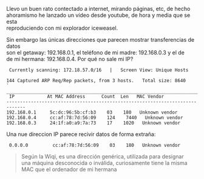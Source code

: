 Llevo un buen rato contectado a internet, mirando páginas, etc, de hecho  
ahoramismo he lanzado un vídeo desde youtube, de hora y media que se esta  
reproduciendo con mi explorador iceweasel.  

Sin embargo las únicas direcciones que parecen mostrar transferencias de datos  
son el getaway: 192.168.0.1, el teléfono de mi madre: 192.168.0.3 y el de   
de mi hermana: 192.168.0.4. Por qué no sale mi IP?  

  ~~~  
   Currently scanning: 172.18.57.0/16   |   Screen View: Unique Hosts

 144 Captured ARP Req/Rep packets, from 3 hosts.   Total size: 8640
` _____________________________________________________________________________`
   IP            At MAC Address      Count  Len   MAC Vendor
 -----------------------------------------------------------------------------
 192.168.0.1     5c:dc:96:5b:cf:b3    03    180   Unknown vendor
 192.168.0.4     cc:af:78:7d:56:09    124    7440   Unknown vendor
 192.168.0.3     24:1f:a0:a9:7a:73    17    1020   Unknown vendor

  ~~~  
Una nue direccion IP parece recivir datos de forma extraña:
  ~~~  
   0.0.0.0         cc:af:78:7d:56:09    03    180   Unknown vendor  
  ~~~  
> Según la Wiqi, es una dirección genérica, utilizada para designar  
> una máquina desconocida o inválida, curiosamente tiene la misma  
> MAC que el ordenador de mi hermana  


